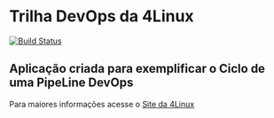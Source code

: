 # Trilha DevOps da 4Linux

<!-- Altere a Flag abaixo com sua URL do Travis -->
[![Build Status](https://travis-ci.org/carolinepereiraf/DevOpsLab-HelloWorld.svg?branch=master)](https://travis-ci.org/carolinepereiraf/DevOpsLab-HelloWorld)

## Aplicação criada para exemplificar o Ciclo de uma PipeLine DevOps


Para maiores informações acesse o [Site da 4Linux](https://www.4linux.com.br/cursos/devops)
